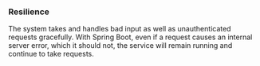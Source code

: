 ### Resilience

The system takes and handles bad input as well as unauthenticated requests gracefully. 
With Spring Boot, even if a request causes an internal server error, which it should not, the service will remain running and continue to take requests.

